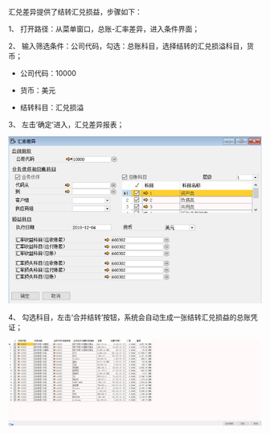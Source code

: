 汇兑差异提供了结转汇兑损益，步骤如下：

1、 打开路径：从菜单窗口，总账-汇率差异，进入条件界面；

2、 输入筛选条件：公司代码，勾选：总账科目，选择结转的汇兑损溢科目，货币；

- 公司代码：10000

- 货币：美元

- 结转科目：汇兑损溢

3、  左击‘确定’进入，汇兑差异报表；

![img](images/yw6.4.1.png) 

4、 勾选科目，左击‘合并结转’按钮，系统会自动生成一张结转汇兑损益的总账凭证；

![img](images/yw6.4.2.png)
